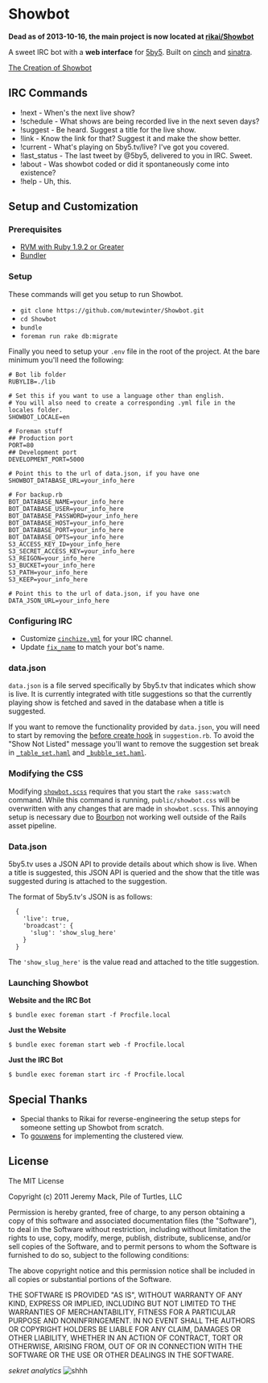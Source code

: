 # Showbot

**Dead as of 2013-10-16, the main project is now located at [rikai/Showbot](https://github.com/rikai/Showbot)**

A sweet IRC bot with a **web interface** for [5by5](http://5by5.tv).
Built on [cinch](https://github.com/cinchrb/cinch) and [sinatra](http://www.sinatrarb.com/).

[The Creation of Showbot](http://pileofturtles.com/2011/07/showbot/)

## IRC Commands

* !next - When's the next live show?
* !schedule - What shows are being recorded live in the next seven days?
* !suggest - Be heard. Suggest a title for the live show.
* !link - Know the link for that? Suggest it and make the show better.
* !current - What's playing on 5by5.tv/live? I've got you covered.
* !last_status - The last tweet by @5by5, delivered to you in IRC. Sweet.
* !about - Was showbot coded or did it spontaneously come into existence?
* !help - Uh, this.

## Setup and Customization

### Prerequisites

 * [RVM with Ruby 1.9.2 or Greater](https://rvm.io/)
 * [Bundler](http://gembundler.com/)

### Setup

These commands will get you setup to run Showbot.

 * `git clone https://github.com/mutewinter/Showbot.git`
 * `cd Showbot`
 * `bundle`
 * `foreman run rake db:migrate`

Finally you need to setup your `.env` file in the root of the project. At the
bare minimum you'll need the following:

```
# Bot lib folder
RUBYLIB=./lib

# Set this if you want to use a language other than english.
# You will also need to create a corresponding .yml file in the locales folder.
SHOWBOT_LOCALE=en

# Foreman stuff
## Production port
PORT=80
## Development port
DEVELOPMENT_PORT=5000

# Point this to the url of data.json, if you have one
SHOWBOT_DATABASE_URL=your_info_here

# For backup.rb
BOT_DATABASE_NAME=your_info_here
BOT_DATABASE_USER=your_info_here
BOT_DATABASE_PASSWORD=your_info_here
BOT_DATABASE_HOST=your_info_here
BOT_DATABASE_PORT=your_info_here
BOT_DATABASE_OPTS=your_info_here
S3_ACCESS_KEY_ID=your_info_here
S3_SECRET_ACCESS_KEY=your_info_here
S3_REIGON=your_info_here
S3_BUCKET=your_info_here
S3_PATH=your_info_here
S3_KEEP=your_info_here

# Point this to the url of data.json, if you have one
DATA_JSON_URL=your_info_here
```

### Configuring IRC

 * Customize [`cinchize.yml`][cinchize] for your IRC channel.
 * Update [`fix_name`][fix_name] to match your bot's name.

[cinchize]: https://github.com/mutewinter/Showbot/blob/master/cinchize.yml
[fix_name]: https://github.com/mutewinter/Showbot/blob/master/lib/cinch/plugins/showbot_admin.rb#L54

### data.json

`data.json` is a file served specifically by 5by5.tv that indicates which
show is live. It is currently integrated with title suggestions so that the
currently playing show is fetched and saved in the database when a title is
suggested.

If you want to remove the functionality provided by `data.json`, you will need
to start by removing the [before create hook][hook] in `suggestion.rb`. To avoid
the "Show Not Listed" message you'll want to remove the suggestion set break in
[`_table_set.haml`][table_set] and [`_bubble_set.haml`][bubble_set].

[hook]: https://github.com/mutewinter/Showbot/blob/master/lib/models/suggestion.rb#L45
[table_set]: https://github.com/mutewinter/Showbot/blob/master/views/suggestion/_table_set.haml#L4
[bubble_set]: https://github.com/mutewinter/Showbot/blob/master/views/suggestion/_bubble_set.haml#L3

### Modifying the CSS

Modifying [`showbot.scss`][showbot_scss] requires that you start the `rake sass:watch`
command. While this command is running, `public/showbot.css` will be
overwritten with any changes that are made in `showbot.scss`. This annoying
setup is necessary due to [Bourbon](https://github.com/thoughtbot/bourbon) not
working well outside of the Rails asset pipeline.

[showbot_scss]: https://github.com/mutewinter/Showbot/blob/master/sass/showbot.scss

### Data.json

5by5.tv uses a JSON API to provide details about which show is live. When a
title is suggested, this JSON API is queried and the show that the title was
suggested during is attached to the suggestion.

The format of 5by5.tv's JSON is as follows:

```
  {
    'live': true,
    'broadcast': {
      'slug': 'show_slug_here'
    }
  }
```

The `'show_slug_here'` is the value read and attached to the title suggestion.

### Launching Showbot

**Website and the IRC Bot**

```
$ bundle exec foreman start -f Procfile.local
```

**Just the Website**

```
$ bundle exec foreman start web -f Procfile.local
```

**Just the IRC Bot**

```
$ bundle exec foreman start irc -f Procfile.local
```

## Special Thanks

 * Special thanks to Rikai for reverse-engineering the setup steps for someone
   setting up Showbot from scratch.
 * To [gouwens](https://github.com/gouwens) for implementing the clustered
   view.

## License

The MIT License

Copyright (c) 2011 Jeremy Mack, Pile of Turtles, LLC

Permission is hereby granted, free of charge, to any person obtaining a copy
of this software and associated documentation files (the "Software"), to deal
in the Software without restriction, including without limitation the rights
to use, copy, modify, merge, publish, distribute, sublicense, and/or sell
copies of the Software, and to permit persons to whom the Software is
furnished to do so, subject to the following conditions:

The above copyright notice and this permission notice shall be included in
all copies or substantial portions of the Software.

THE SOFTWARE IS PROVIDED "AS IS", WITHOUT WARRANTY OF ANY KIND, EXPRESS OR
IMPLIED, INCLUDING BUT NOT LIMITED TO THE WARRANTIES OF MERCHANTABILITY,
FITNESS FOR A PARTICULAR PURPOSE AND NONINFRINGEMENT. IN NO EVENT SHALL THE
AUTHORS OR COPYRIGHT HOLDERS BE LIABLE FOR ANY CLAIM, DAMAGES OR OTHER
LIABILITY, WHETHER IN AN ACTION OF CONTRACT, TORT OR OTHERWISE, ARISING FROM,
OUT OF OR IN CONNECTION WITH THE SOFTWARE OR THE USE OR OTHER DEALINGS IN
THE SOFTWARE.

_sekret analytics_ ![shhh](https://d2weczhvl823v0.cloudfront.net/mutewinter/Showbot/trend.png)
